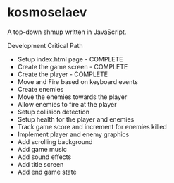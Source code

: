 # kosmoselaev
A top-down shmup written in JavaScript.

Development Critical Path
- Setup index.html page - COMPLETE
- Create the game screen - COMPLETE
- Create the player - COMPLETE
- Move and Fire based on keyboard events
- Create enemies
- Move the enemies towards the player
- Allow enemies to fire at the player
- Setup collision detection
- Setup health for the player and enemies
- Track game score and increment for enemies killed
- Implement player and enemy graphics
- Add scrolling background
- Add game music
- Add sound effects
- Add title screen
- Add end game state